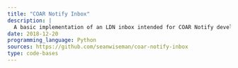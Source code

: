```yaml
---
title: "COAR Notify Inbox"
description: |
  A basic implementation of an LDN inbox intended for COAR Notify developments purposes written in Python using FastAPI.
date: 2018-12-20
programming_language: Python
sources: https://github.com/seanwiseman/coar-notify-inbox
type: code-bases
---
```



